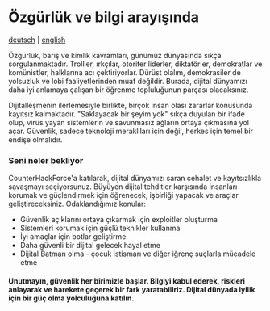 # Özgürlük ve bilgi arayışında
[deutsch](LIES-MICH.md) | [english](README.md)

Özgürlük, barış ve kimlik kavramları, günümüz dünyasında sıkça sorgulanmaktadır. Trolller, ırkçılar, otoriter liderler, diktatörler, demokratlar ve komünistler, halklarına acı çektiriyorlar. Dürüst olalım, demokrasiler de yolsuzluk ve lobi faaliyetlerinden muaf değildir. Burada, dijital dünyamızı daha iyi anlamaya çalışan bir öğrenme topluluğunun parçası olacaksınız.

Dijitalleşmenin ilerlemesiyle birlikte, birçok insan olası zararlar konusunda kayıtsız kalmaktadır. "Saklayacak bir şeyim yok" sıkça duyulan bir ifade olup, virüs yayan sistemlerin ve savunmasız ağların ortaya çıkmasına yol açar. Güvenlik, sadece teknoloji meraklıları için değil, herkes için temel bir endişe olmalıdır.

### Seni neler bekliyor
CounterHackForce'a katılarak, dijital dünyamızı saran cehalet ve kayıtsızlıkla savaşmayı seçiyorsunuz. Büyüyen dijital tehditler karşısında insanları korumak ve güçlendirmek için öğrenecek, işbirliği yapacak ve araçlar geliştireceksiniz. Odaklandığımız konular:

- Güvenlik açıklarını ortaya çıkarmak için exploitler oluşturma
- Sistemleri korumak için güçlü teknikler kullanma
- İyi amaçlar için botlar geliştirme
- Daha güvenli bir dijital gelecek hayal etme
- Dijital Batman olma - çocuk istismarı ve diğer iğrenç suçlarla mücadele etme

#### Unutmayın, güvenlik her birimizle başlar. Bilgiyi kabul ederek, riskleri anlayarak ve harekete geçerek bir fark yaratabiliriz. Dijital dünyada iyilik için bir güç olma yolculuğuna katılın.
